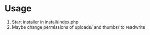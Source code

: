 # Usage
1. Start installer in install/index.php
2. Maybe change permissions of uploads/ and thumbs/ to readwrite